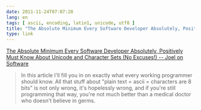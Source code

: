 ```yaml
---
date: 2011-11-24T07:07:28
lang: en
tags: [ ascii, encoding, latin1, unicode, utf8 ]
title: "The Absolute Minimum Every Software Developer Absolutely, Positively Must Know About Unicode and Character Sets (No Excuses!) -- Joel on Software"
type: link
---
```


[The Absolute Minimum Every Software Developer Absolutely, Positively
Must Know About Unicode and Character Sets (No Excuses!) -- Joel on
Software](http://www.joelonsoftware.com/articles/Unicode.html)

> In this article I'll fill you in on exactly what every working
> programmer should know. All that stuff about "plain text = ascii =
> characters are 8 bits" is not only wrong, it's hopelessly wrong, and
> if you're still programming that way, you're not much better than a
> medical doctor who doesn't believe in germs.

